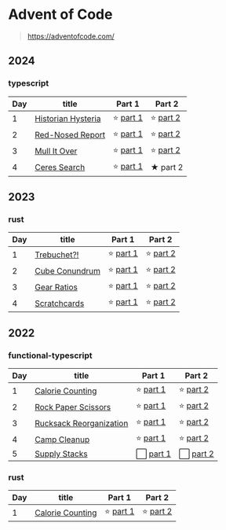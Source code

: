 # Advent of Code

> https://adventofcode.com/

## 2024

### typescript

| Day | title                                                          | Part 1                                                    | Part 2                                                    |
| --- | -------------------------------------------------------------- | --------------------------------------------------------- | --------------------------------------------------------- |
| 1   | [Historian Hysteria](https://adventofcode.com/2024/day/1)        | ⭐️ [part 1](/2024/typescript/day-1/part01.ts)                   | ⭐️ [part 2](/2024/typescript/day-1/part02.ts)                   |
| 2   | [Red-Nosed Report](https://adventofcode.com/2024/day/2)        | ⭐️ [part 1](/2024/typescript/day-2/part01.ts)                   | ⭐️ [part 2](/2024/typescript/day-2/part02.ts)                   |
| 3   | [Mull It Over](https://adventofcode.com/2024/day/3)        | ⭐️ [part 1](/2024/typescript/day-3/part01.ts)                   | ⭐️ [part 2](/2024/typescript/day-3/part02.ts)                   |
| 4   | [Ceres Search](https://adventofcode.com/2024/day/4)        | ⭐️ [part 1](/2024/typescript/day-4/part01.ts)                   | ★ part 2                   |



## 2023

### rust

| Day | title                                                          | Part 1                                                    | Part 2                                                    |
| --- | -------------------------------------------------------------- | --------------------------------------------------------- | --------------------------------------------------------- |
| 1   | [Trebuchet?!](https://adventofcode.com/2023/day/1)        | ⭐️ [part 1](/2023/rust/src/day-1/index.rs)                   | ⭐️ [part 2](/2023/rust/src/day-1/index.rs)                   |
| 2   | [Cube Conundrum](https://adventofcode.com/2023/day/2)     | ⭐️ [part 1](/2023/rust/src/day-2/index.rs)                   | ⭐️ [part 2](/2023/rust/src/day-2/index.rs)                   |
| 3   | [Gear Ratios](https://adventofcode.com/2023/day/3) | ⭐️ [part 1](/2023/rust/src/day-3/index.rs)                   | ⭐️ [part 2](/2023/rust/src/day-3/index.rs)                   |
| 4   | [Scratchcards](https://adventofcode.com/2023/day/4)            | ⭐️ [part 1](/2023/rust/src/day-4/index.rs)                   | ⭐️ [part 2](/2023/rust/src/day-4/index.rs)                   |


## 2022

### functional-typescript

| Day | title                                                          | Part 1                                                    | Part 2                                                    |
| --- | -------------------------------------------------------------- | --------------------------------------------------------- | --------------------------------------------------------- |
| 1   | [Calorie Counting](https://adventofcode.com/2022/day/1)        | ⭐️ [part 1](/2022/functional-typescript/day-1/part01.ts) | ⭐️ [part 2](/2022/functional-typescript/day-1/part02.ts) |
| 2   | [Rock Paper Scissors](https://adventofcode.com/2022/day/2)     | ⭐️ [part 1](/2022/functional-typescript/day-2/part01.ts) | ⭐️ [part 2](/2022/functional-typescript/day-2/part02.ts) |
| 3   | [Rucksack Reorganization](https://adventofcode.com/2022/day/3) | ⭐️ [part 1](/2022/functional-typescript/day-3/part01.ts) | ⭐️ [part 2](/2022/functional-typescript/day-3/part02.ts) |
| 4   | [Camp Cleanup](https://adventofcode.com/2022/day/4)            | ⭐️ [part 1](/2022/functional-typescript/day-4/part01.ts) | ⭐️ [part 2](/2022/functional-typescript/day-4/part02.ts) |
| 5   | [Supply Stacks](https://adventofcode.com/2022/day/5)           | ⬜️ [part 1](/2022/functional-typescript/day-5/part01.ts) | ⬜️ [part 2](/2022/functional-typescript/day-5/part02.ts) |

### rust

| Day | title                                                          | Part 1                                                    | Part 2                                                    |
| --- | -------------------------------------------------------------- | --------------------------------------------------------- | --------------------------------------------------------- |
| 1   | [Calorie Counting](https://adventofcode.com/2022/day/1)        | ⭐️ [part 1](/2022/rust/src/day-1/index.rs)                   | ⭐️ [part 2](/2022/rust/src/day-1/index.rs)                   |
